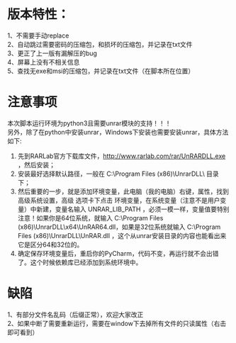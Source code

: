# 版本特性：
 1、不需要手动replace  
 2、自动跳过需要密码的压缩包，和损坏的压缩包，并记录在txt文件  
 3、更正了上一版有漏解压的bug  
 4、屏幕上没有不相关信息  
 5、查找无exe和msi的压缩包，并记录在txt文件（在脚本所在位置）  
# 注意事项
本次脚本运行环境为python3且需要unrar模块的支持！！！   
另外，除了在python中安装unrar，Windows下安装也需要安装unrar，具体方法如下:   
1. 先到RARLab官方下载库文件，http://www.rarlab.com/rar/UnRARDLL.exe ，然后安装；   
2. 安装最好选择默认路径，一般在 C:\Program Files (x86)\UnrarDLL\ 目录下；   
3. 然后重要的一步，就是添加环境变量，此电脑（我的电脑）右键，属性，找到 高级系统设置，高级 选项卡下点击 环境变量，在系统变量（注意不是用户变量）中新建，变量名输入 UNRAR_LIB_PATH ，必须一模一样，变量值要特别注意！如果你是64位系统，就输入 C:\Program Files (x86)\UnrarDLL\x64\UnRAR64.dll，如果是32位系统就输入 C:\Program Files (x86)\UnrarDLL\UnRAR.dll ，这个从unrar安装目录的内容也能看出来它是区分64和32位的。   
4. 确定保存环境变量后，重启你的PyCharm，代码不变，再运行就不会出错了。这个时候依赖库已经添加到系统环境中。   
# 缺陷
1、有部分文件名乱码（后缀正常），欢迎大家改正     
2、如果中断了需要重新运行，需要在window下去掉所有文件的只读属性（右击即可看到）
